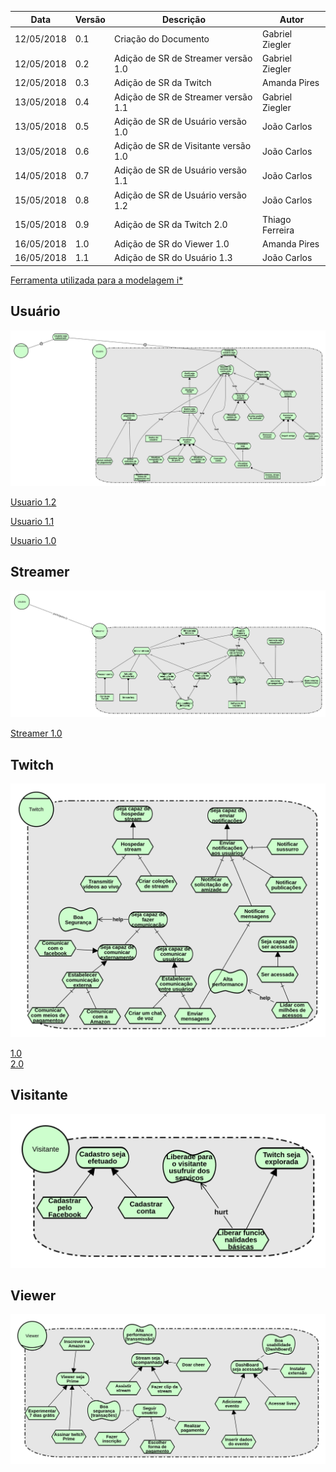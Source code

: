 |Data|Versão|Descrição|Autor|
|----|------|---------|-----|
|12/05/2018|0.1|Criação do Documento|Gabriel Ziegler|
|12/05/2018|0.2|Adição de SR de Streamer versão 1.0|Gabriel Ziegler|
|12/05/2018|0.3|Adição de SR da Twitch|Amanda Pires|
|13/05/2018|0.4|Adição de SR de Streamer versão 1.1|Gabriel Ziegler|
|13/05/2018|0.5|Adição de SR de Usuário versão 1.0|João Carlos|
|13/05/2018|0.6|Adição de SR de Visitante versão 1.0|João Carlos|
|14/05/2018|0.7|Adição de SR de Usuário versão 1.1|João Carlos|
|15/05/2018|0.8|Adição de SR de Usuário versão 1.2|João Carlos|
|15/05/2018|0.9|Adição de SR da Twitch 2.0|Thiago Ferreira|
|16/05/2018|1.0|Adição de SR do Viewer 1.0|Amanda Pires|
|16/05/2018|1.1|Adição de SR do Usuário 1.3|João Carlos|



[Ferramenta utilizada para a modelagem i*](http://www.cin.ufpe.br/~jhcp/pistar/)

## Usuário

[![Usuario 1.3](./images/iStar/strategic-rationale/usuario-1.3.png)](./images/iStar/strategic-rationale/usuario-1.3.png)

[Usuario 1.2](./images/iStar/strategic-rationale/usuario-1.2.png)

[Usuario 1.1](./images/iStar/strategic-rationale/usuario-1.1.png)

[Usuario 1.0](./images/iStar/strategic-rationale/Usuario.png)

## Streamer

[![Streamer 1.1](./images/iStar/strategic-rationale/streamer-1.1.png)](./images/iStar/strategic-rationale/streamer-1.1.png)

[Streamer 1.0](./images/iStar/strategic-rationale/streamer-1.0.png)

## Twitch

[![Twitch](./images/iStar/strategic-rationale/twitch.png)](./images/iStar/strategic-rationale/twitch2.0.png)

[1.0](./images/iStar/strategic-rationale/twitch.png)<br>
[2.0](./images/iStar/strategic-rationale/twitch-2.0.png)

## Visitante

[![Visitante](./images/iStar/strategic-rationale/visitante.png)](./images/iStar/strategic-rationale/visitante.png)

## Viewer

[![Viewer](./images/iStar/strategic-rationale/viewer.png)](./images/iStar/strategic-rationale/viewer.png)
